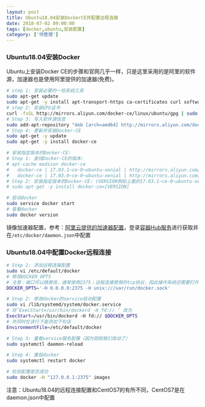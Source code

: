 ```yaml
---
layout: post
title: Ubuntu18.04安装DockerCE并配置远程连接
date: 2018-07-02 09:00:00
tags: [docker,ubuntu,安装配置]
category: ['待整理']
---
```


### Ubuntu18.04安装Docker

Ubuntu上安装Docker CE的步骤和官网几乎一样，只是这里采用的是阿里的软件源，加速器也是使用阿里提供的加速器(免费)。

```bash
# step 1: 安装必要的一些系统工具
sudo apt-get update
sudo apt-get -y install apt-transport-https ca-certificates curl software-properties-common
# step 2: 安装GPG证书
curl -fsSL http://mirrors.aliyun.com/docker-ce/linux/ubuntu/gpg | sudo apt-key add -
# Step 3: 写入软件源信息
sudo add-apt-repository "deb [arch=amd64] http://mirrors.aliyun.com/docker-ce/linux/ubuntu $(lsb_release -cs) stable"
# Step 4: 更新并安装Docker-CE
sudo apt-get -y update
sudo apt-get -y install docker-ce

# 安装指定版本的Docker-CE:
# Step 1: 查找Docker-CE的版本:
# apt-cache madison docker-ce
#   docker-ce | 17.03.1~ce-0~ubuntu-xenial | http://mirrors.aliyun.com/docker-ce/linux/ubuntu xenial/stable amd64 Packages
#   docker-ce | 17.03.0~ce-0~ubuntu-xenial | http://mirrors.aliyun.com/docker-ce/linux/ubuntu xenial/stable amd64 Packages
# Step 2: 安装指定版本的Docker-CE: (VERSION例如上面的17.03.1~ce-0~ubuntu-xenial)
# sudo apt-get -y install docker-ce=[VERSION]

# 启动docker
sudo service docker start
# 查看docker
sudo docker version
```
镜像加速器配置，参考：[阿里云提供的加速器配置](https://yq.aliyun.com/articles/29941)，登录[容器Hub服务](https://cr.console.aliyun.com/)进行获取并在`/etc/docker/daemon.json`中配置

### Ubuntu18.04中配置Docker远程连接

```bash
# Step 1: 添加远程连接配置
sudo vi /etc/default/docker
# 修改DOCKER_OPTS
# 注意：端口可以随意改，通常使用2375；远程连接使用的tcp协议，因此操作系统还需要打开2375端口
DOCKER_OPTS='-H 0.0.0.0:2375 -H unix:///var/run/docker.sock'

# Step 2: 修改docker的service启动配置
sudo vi /lib/systemd/system/docker.service
# 将‘ExecStart=/usr/bin/dockerd -H fd:// ’ 改为
ExecStart=/usr/bin/dockerd -H fd:// $DOCKER_OPTS
# 并同时在该行下面添加下句话
EnvironmentFile=/etc/default/docker

# Step 3: 重载service服务配置（因为刚刚我们改动了）
sudo systemctl daemon-reload

# Step 4: 重启docker
sudo systemctl restart docker

# 检验配置是否成功
sudo docker -H "127.0.0.1:2375" images
```
注意：Ubuntu18.04的远程连接配置和CentOS7的有所不同，CentOS7是在daemon.json中配置
